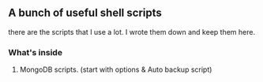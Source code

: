## A bunch of useful shell scripts
there are the scripts that I use a lot. I wrote them down and keep them here.

### What's inside 
1. MongoDB scripts. (start with options & Auto backup script)
